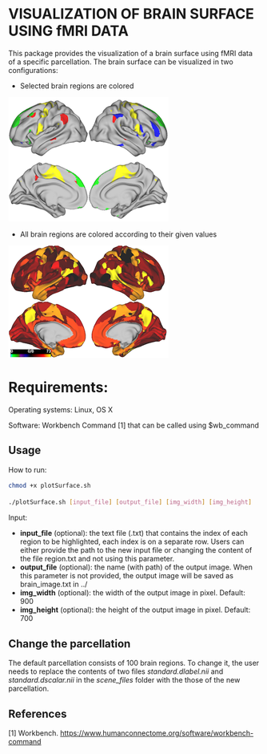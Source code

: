 # VISUALIZATION OF BRAIN SURFACE USING fMRI DATA

This package provides the visualization of a brain surface using fMRI data of a specific parcellation. The brain surface can be visualized in two configurations:

- Selected brain regions are colored

![](selected_regions.png)

- All brain regions are colored according to their given values

![](all_regions.png)

# Requirements:

Operating systems: Linux, OS X

Software: Workbench Command [1] that can be called using $wb_command

## Usage
How to run:
```bash
chmod +x plotSurface.sh

./plotSurface.sh [input_file] [output_file] [img_width] [img_height]
```

Input:
- **input_file** (optional): the text file (.txt) that contains the index of each region to be highlighted, each index is on a separate row. Users can either provide the path to the new input file or changing the content of the file region.txt and not using this parameter.
- **output_file** (optional): the name (with path) of the output image. When this parameter is not provided, the output image will be saved as brain_image.txt in ../
- **img_width** (optional): the width of the output image in pixel. Default: 900
- **img_height** (optional): the height of the output image in pixel. Default: 700

## Change the parcellation

The default parcellation consists of 100 brain regions. To change it, the user needs to replace the contents of two files *standard.dlabel.nii* and *standard.dscalar.nii* in the *scene_files* folder with the those of the new parcellation.

## References

[1] Workbench. https://www.humanconnectome.org/software/workbench-command

